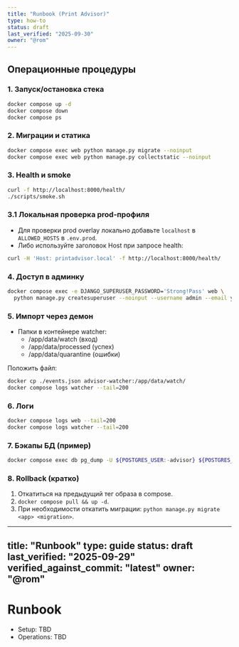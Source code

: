 ```yaml
---
title: "Runbook (Print Advisor)"
type: how-to
status: draft
last_verified: "2025-09-30"
owner: "@rom"
---
```


## Операционные процедуры

### 1. Запуск/остановка стека
```bash
docker compose up -d
docker compose down
docker compose ps
```

### 2. Миграции и статика
```bash
docker compose exec web python manage.py migrate --noinput
docker compose exec web python manage.py collectstatic --noinput
```

### 3. Health и smoke
```bash
curl -f http://localhost:8000/health/
./scripts/smoke.sh
```

### 3.1 Локальная проверка prod-профиля
- Для проверки prod overlay локально добавьте `localhost` в `ALLOWED_HOSTS` в `.env.prod`.
- Либо используйте заголовок Host при запросе health:
```bash
curl -H 'Host: printadvisor.local' -f http://localhost:8000/health/
```

### 4. Доступ в админку
```bash
docker compose exec -e DJANGO_SUPERUSER_PASSWORD='Strong!Pass' web \
  python manage.py createsuperuser --noinput --username admin --email you@domain.com
```

### 5. Импорт через демон
- Папки в контейнере watcher:
  - /app/data/watch (вход)
  - /app/data/processed (успех)
  - /app/data/quarantine (ошибки)

Положить файл:
```bash
docker cp ./events.json advisor-watcher:/app/data/watch/
docker compose logs watcher --tail=200
```

### 6. Логи
```bash
docker compose logs web --tail=200
docker compose logs watcher --tail=200
```

### 7. Бэкапы БД (пример)
```bash
docker compose exec db pg_dump -U ${POSTGRES_USER:-advisor} ${POSTGRES_DB:-advisor} > backup.sql
```

### 8. Rollback (кратко)
1) Откатиться на предыдущий тег образа в compose.
2) `docker compose pull && up -d`.
3) При необходимости откатить миграции: `python manage.py migrate <app> <migration>`.

---
title: "Runbook"
type: guide
status: draft
last_verified: "2025-09-29"
verified_against_commit: "latest"
owner: "@rom"
---

# Runbook

- Setup: TBD
- Operations: TBD

